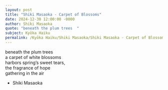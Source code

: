 ```yaml
---
layout: post
title: "Shiki Masaoka - Carpet of Blossoms"
date: 2024-12-30 12:00:00 -0000
author: Shiki Masaoka
quote: "beneath the plum trees  "
subject: Kyōka Haiku
permalink: /Kyōka Haiku/Shiki Masaoka/Shiki Masaoka - Carpet of Blossoms
---
```


beneath the plum trees  
a carpet of white blossoms  
harbors spring’s sweet tears,  
the fragrance of hope  
gathering in the air

- Shiki Masaoka
